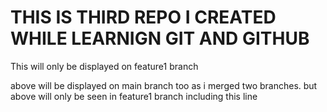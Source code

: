 # THIS IS THIRD REPO I CREATED WHILE LEARNIGN GIT AND GITHUB


This will only be displayed on feature1 branch

above will be displayed on main branch too as i merged two branches. 
but above will only be seen in feature1 branch including this line
